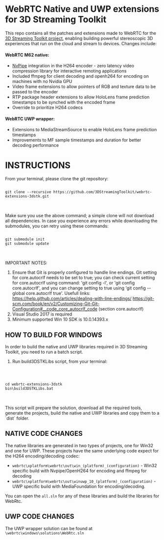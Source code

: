WebRTC Native and UWP extensions for 3D Streaming Toolkit
=======

This repo contains all the patches and extensions made to WebRTC for the [3D Streaming Toolkit project](https://github.com/3DStreamingToolkit/3DStreamingToolkit), enabling building powerful stereoscopic 3D experiences that run on the cloud and stream to devices. Changes include:

#### WebRTC M62 native:

- [NvPipe](https://github.com/3DStreamingToolkit/NvPipe/tree/low-latency-optimization) integration in the H264 encoder - zero latency video compression library for interactive remoting applications
- Included ffmpeg for client decoding and openh264 for encoding on machines with no Nvidia GPU 
- Video frame extensions to allow pointers of RGB and texture data to be passed to the encoder
- RTP package header extensions to allow HoloLens frame prediction timestamps to be synched with the encoded frame 
- Override to prioritize H264 codecs

#### WebRTC UWP wrapper:

- Extensions to MediaStreamSource to enable HoloLens frame prediction timestamps 
- Improvements to MF sample timestamps and duration for better decoding performance

INSTRUCTIONS
=======

From your terminal, please clone the git repository:
<br />
<pre>
<code>
git clone --recursive https://github.com/3DStreamingToolkit/webrtc-extensions-3dstk.git
</code>
</pre>
<br />
Make sure you use the above command; a simple clone will not download all dependencies. In case you experience any errors while downloading the submodules, you can retry using these commands:
<br />
<pre>
<code>
git submodule init
git submodule update
</code>
</pre>
<br />
IMPORTANT NOTES:

1)  Ensure that Git is properly configured to handle line endings. Git setting for core.autocrlf needs to be set to true; you can check current setting for core.autocrlf using command: 'git config -l', or 'git config core.autocrlf', and you can change setting to true using 'git config --global core.autocrlf true'. 
    Usefull links: 
	https://help.github.com/articles/dealing-with-line-endings/
	https://git-scm.com/book/en/v2/Customizing-Git-Git-Configuration#__code_core_autocrlf_code (section core.autocrlf)  
2) Visual Studio 2017 is required
3) Minimum supported Win 10 SDK is 10.0.14393.x

HOW TO BUILD FOR WINDOWS
----------------------------
In order to build the native and UWP libraries required in 3D Streaming Toolkit, you need to run a batch script.

1) Run build3DSTKLibs script, from your terminal:
<br />
<pre>
<code>
cd webrtc-extensions-3dstk
bin\build3DSTKLibs.bat
</code>
</pre>
<br />
This script will prepare the solution, download all the required tools, generate the projects, build the native and UWP libraries and copy them to a `dist` folder.

NATIVE CODE CHANGES
----------------------------
The native libraries are generated in two types of projects, one for Win32 and one for UWP. These projects have the same underlying code expect for the H264 encoding/decoding codec:

- `webrtc\xplatform\webrtc\out\win_(platform)_(configuration)` - Win32 specific build with Nvpipe/OpenH264 for encoding and ffmpeg for decoding     
- `webrtc\xplatform\webrtc\out\winuwp_10_(platform)_(configuration)` - UWP specific build with MediaFoundation for encoding/decoding. 

You can open the `all.sln` for any of these libraries and build the libraries for WebRtc. 

UWP CODE CHANGES
----------------------------
The UWP wrapper solution can be found at `\webrtc\windows\solutions\WebRtc.sln`

